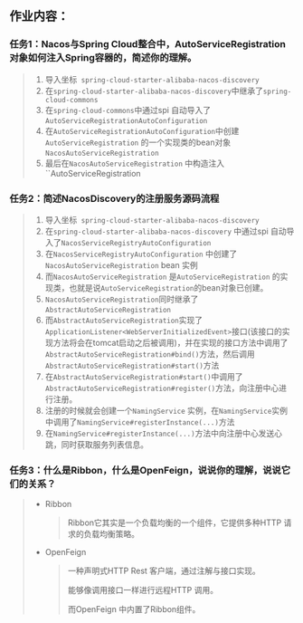 ## 作业内容：

### 任务1：Nacos与Spring Cloud整合中，AutoServiceRegistration对象如何注入Spring容器的，简述你的理解。

> 1. 导入坐标` spring-cloud-starter-alibaba-nacos-discovery`
> 2. 在`spring-cloud-starter-alibaba-nacos-discovery`中继承了`spring-cloud-commons`
> 3. 在`spring-cloud-commons`中通过spi 自动导入了 `AutoServiceRegistrationAutoConfiguration`
> 4. 在`AutoServiceRegistrationAutoConfiguration`中创建`AutoServiceRegistration` 的一个实现类的bean对象`NacosAutoServiceRegistration`
> 5. 最后在`NacosAutoServiceRegistration` 中构造注入``AutoServiceRegistration` `

### 任务2：简述NacosDiscovery的注册服务源码流程

> 1. 导入坐标` spring-cloud-starter-alibaba-nacos-discovery`
> 2. 在`spring-cloud-starter-alibaba-nacos-discovery` 中通过spi 自动导入了`NacosServiceRegistryAutoConfiguration`
> 3. 在`NacosServiceRegistryAutoConfiguration` 中创建了`NacosAutoServiceRegistration` bean 实例
> 4. 而`NacosAutoServiceRegistration` 是`AutoServiceRegistration` 的实现类，也就是说`AutoServiceRegistration`的bean对象已创建。
> 5. `NacosAutoServiceRegistration`同时继承了`AbstractAutoServiceRegistration`
> 6. 而`AbstractAutoServiceRegistration`实现了`ApplicationListener<WebServerInitializedEvent>`接口(该接口的实现方法将会在tomcat启动之后被调用)，并在实现的接口方法中调用了`AbstractAutoServiceRegistration#bind()`方法，然后调用`AbstractAutoServiceRegistration#start()`方法
> 7. 在`AbstractAutoServiceRegistration#start()`中调用了`AbstractAutoServiceRegistration#register()`方法，向注册中心进行注册。
> 8. 注册的时候就会创建一个`NamingService` 实例，在`NamingService`实例中调用了`NamingService#registerInstance(...)`方法
> 9. 在`NamingService#registerInstance(...)`方法中向注册中心发送心跳，同时获取服务列表信息。

### 任务3：什么是Ribbon，什么是OpenFeign，说说你的理解，说说它们的关系？

> - Ribbon
>
>   > Ribbon它其实是一个负载均衡的一个组件，它提供多种HTTP 请求的负载均衡策略。
>
> - OpenFeign
>
>   > 一种声明式HTTP Rest 客户端，通过注解与接口实现。
>   >
>   > 能够像调用接口一样进行远程HTTP 调用。
>   >
>   > 而OpenFeign 中内置了Ribbon组件。

